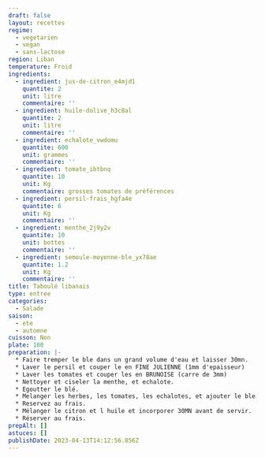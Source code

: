 ```yaml
---
draft: false
layout: recettes
regime:
  - vegetarien
  - vegan
  - sans-lactose
region: Liban
temperature: Froid
ingredients:
  - ingredient: jus-de-citron_e4mjd1
    quantite: 2
    unit: litre
    commentaire: ''
  - ingredient: huile-dolive_h3c8al
    quantite: 2
    unit: litre
    commentaire: ''
  - ingredient: echalote_vwdomu
    quantite: 600
    unit: grammes
    commentaire: ''
  - ingredient: tomate_ibtbnq
    quantite: 10
    unit: Kg
    commentaire: grosses tomates de préférences
  - ingredient: persil-frais_hgfa4e
    quantite: 6
    unit: Kg
    commentaire: ''
  - ingredient: menthe_2j9y2v
    quantite: 10
    unit: bottes
    commentaire: ''
  - ingredient: semoule-moyenne-ble_yx78ae
    quantite: 1.2
    unit: Kg
    commentaire: ''
title: Taboulé libanais
type: entree
categories:
  - Salade
saison:
  - ete
  - automne
cuisson: Non
plate: 100
preparation: |-
  * Faire tremper le ble dans un grand volume d'eau et laisser 30mn. 
  * Laver le persil et couper le en FINE JULIENNE (1mm d'epaisseur)
  * Laver les tomates et couper les en BRUNOISE (carre de 3mm)
  * Nettoyer et ciseler la menthe, et echalote.
  * Egoutter le blé.
  * Melanger les herbes, les tomates, les echalotes, et ajouter le ble. 
  * Reservez au frais. 
  * Mélanger le citron et l huile et incorporer 30MN avant de servir.
  * Réserver au frais.
prepAlt: []
astuces: []
publishDate: 2023-04-13T14:12:56.856Z
---
```

